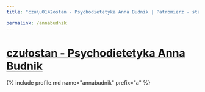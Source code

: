 ```yaml
---
title: "czu\u0142ostan - Psychodietetyka Anna Budnik | Patromierz - statystyki Patronite.pl"

permalink: /annabudnik
---
```


# [czułostan - Psychodietetyka Anna Budnik](https://patronite.pl/annabudnik)

{% include profile.md name="annabudnik" prefix="a" %}
